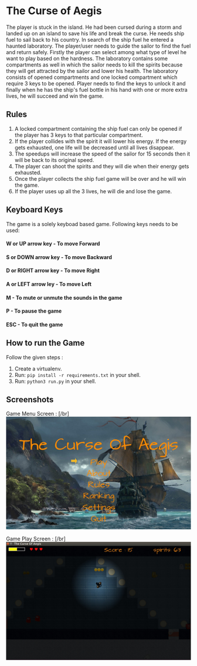 # The Curse of Aegis
The player is stuck in the island. He had been cursed during a storm and landed up on an island to save his life and break the curse. He needs ship fuel to sail back to his country. In search of the ship fuel he entered a haunted laboratory. The player/user needs to guide the sailor to find the fuel and return safely. Firstly the player can select among what type of level he want to play based on the hardness. The laboratory contains some compartments as well in which the sailor needs to kill the spirits because they will get attracted by the sailor and lower his health. The laboratory consists of opened compartments and one locked compartment which require 3 keys to be opened. Player needs to find the keys to unlock it and finally when he has the ship's fuel bottle in his hand with one or more extra lives, he will succeed and win the game.


## Rules
1. A locked compartment containing the ship fuel can only be opened if the player has 3 keys to that particular compartment.
2. If the player collides with the spirit it will lower his energy. If the energy gets exhausted, one life will be decreased until all lives disappear.
3. The speedups will increase the speed of the sailor for 15 seconds then it will be back to its original speed.
4. The player can shoot the spirits and they will die when their energy gets exhausted.
5. Once the player collects the ship fuel game will be over and he will win the game.
6. If the player uses up all the 3 lives, he will die and lose the game.


## Keyboard Keys
The game is a solely keyboad based game. Following keys needs to be used:

#### W or UP arrow key       - To move Forward
#### S or DOWN arrow key     - To move Backward
#### D or RIGHT arrow key    - To move Right
#### A or LEFT arrow ley     - To move Left
#### M                       - To mute or unmute the sounds in the game
#### P                       - To pause the game
#### ESC                     - To quit the game


## How to run the Game
Follow the given steps : 
1. Create a virtualenv.
2. Run: `pip install -r requirements.txt` in your shell.
3. Run: `python3 run.py` in your shell.

## Screenshots
Game Menu Screen : [/br]
![Alt text](images/Readme/Menu_Screen.jpeg)


Game Play Screen : [/br]
![Alt text](images/Readme/GamePlay_Screen.jpeg)